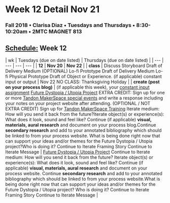 # Week 12 Detail Nov 21

### Fall 2018 • Clarisa Diaz • Tuesdays and Thursdays • 8:30-10:20am • 2MTC MAGNET 813

## [Schedule:](./) Week 12

| wk | Tuesdays \(due on date listed\) | Thursdays \(due on date listed\) |
| --- | --- | --- | --- |
| **12** | **Nov 20** | **Nov 22** |
| **class** | Discuss Storyboard Draft of Delivery Medium \(OPTIONAL\) Lo-fi Prototype Draft of Delivery Medium Lo-fi Physical Prototype Draft of Object or Experience. \(if applicable\) constant input or output | Nov 22 NO CLASS: Thanksgiving Holiday |
| **create \(post on your process blog\)** |  \(if applicable this week\), your [constant input assignment](../assignments/constant-input-or-output.md)   [Future Dystopia / Utopia Project](../projects/future-dystopia-utopia-project.md) EXTRA CREDIT: Sign up for one or more [Tandon MakerSpace special events](http://engineering.nyu.edu/life/student-resources/makerspace) and write a response including your notes on your project website after attending. \(OPTIONAL / NOT EXTRA CREDIT\) Sign up for [Tandon MakerSpace Training](https://wp.nyu.edu/makerspace/training-calendar) Iterate medium: How will you send it back from the future?Iterate object\(s\) or experience\(s\): What does it look, sound and feel like? Continue \(if applicable\) **visual, materials, aural research** and document on your process blog.Continue **secondary research** and add to your annotated bibliography which should be linked to from your process website. What is being done right now that can support your ideas and/or themes for the Future Dystopia / Utopia project?Who is doing it? Continue to Iterate Framing Story Continue to Iterate Message | [Future Dystopia / Utopia Project](../projects/future-dystopia-utopia-project.md) Continue to Iterate medium: How will you send it back from the future? Iterate object\(s\) or experience\(s\): What does it look, sound and feel like? Continue \(if applicable\) **visual, materials, aural research** and document on your process website. Continue **secondary research** and add to your annotated bibliography which should be linked to from your process website.What is being done right now that can support your ideas and/or themes for the Future Dystopia / Utopia project? Who is doing it? Continue to Iterate Framing Story Continue to Iterate Message |

